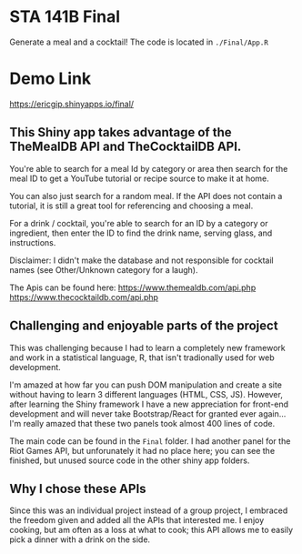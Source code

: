 # STA 141B Final
Generate a meal and a cocktail! The code is located in `./Final/App.R`


# Demo Link
https://ericgip.shinyapps.io/final/

## This Shiny app takes advantage of the TheMealDB API and TheCocktailDB API.
You're able to search for a meal Id by category or area then search for the meal ID to get a YouTube tutorial or recipe source to make it at home.  

You can also just search for a random meal. If the API does not contain a tutorial, it is still a great tool for referencing and choosing a meal.  

For a drink / cocktail, you're able to search for an ID by a category or ingredient, then enter the ID to find the drink name, serving glass, and instructions.   

Disclaimer: I didn't make the database and not responsible for cocktail names (see Other/Unknown category for a laugh). 

The Apis can be found here: https://www.themealdb.com/api.php https://www.thecocktaildb.com/api.php

## Challenging and enjoyable parts of the project

This was challenging because I had to learn a completely new framework and work in a statistical language, R, that isn't tradionally used for web development.  

I'm amazed at how far you can push DOM manipulation and create a site without having to learn 3 different languages (HTML, CSS, JS). However, after learning the Shiny framework I have a new appreciation for front-end development and will never take Bootstrap/React for granted ever again... I'm really amazed that these two panels took almost 400 lines of code.  

The main code can be found in the `Final` folder. I had another panel for the Riot Games API, but unforunately it had no place here; you can see the finished, but unused source code in the other shiny app folders.

## Why I chose these APIs
Since this was an individual project instead of a group project, I embraced the freedom given and added all the APIs that interested me. I enjoy cooking, but am often as a loss at what to cook; this API allows me to easily pick a dinner with a drink on the side. 
